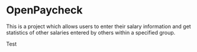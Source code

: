 # OpenPaycheck

This is a project which allows users to enter their salary information and get statistics of other salaries entered by others within a specified group.

Test
